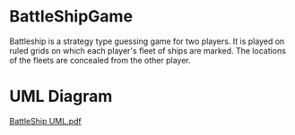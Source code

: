 # BattleShipGame

Battleship is a strategy type guessing game for two players. It is played on ruled grids on which each player's fleet of ships are marked. 
The locations of the fleets are concealed from the other player.




# UML Diagram 
[BattleShip UML.pdf](https://github.com/Unaiza898/BattleShipGame/files/10787280/BattleShip.UML.pdf)



